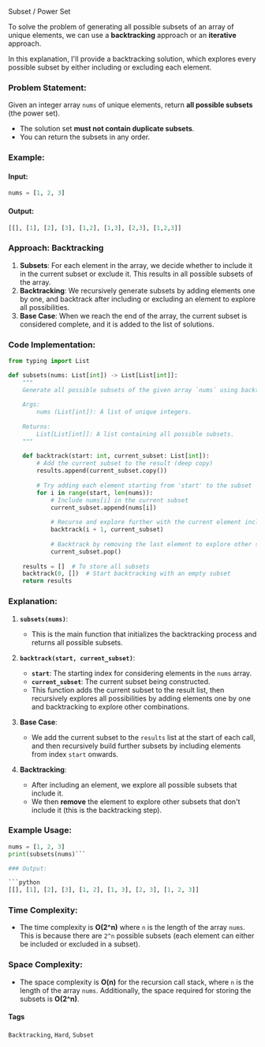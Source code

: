 

Subset / Power Set


To solve the problem of generating all possible subsets of an array of unique elements, we can use a **backtracking** approach or an **iterative** approach.

In this explanation, I'll provide a backtracking solution, which explores every possible subset by either including or excluding each element.

### Problem Statement:

Given an integer array `nums` of unique elements, return **all possible subsets** (the power set).

- The solution set **must not contain duplicate subsets**.
- You can return the subsets in any order.

### Example:

#### Input:
```python
nums = [1, 2, 3]
```

#### Output:
```python
[[], [1], [2], [3], [1,2], [1,3], [2,3], [1,2,3]]
```

### Approach: Backtracking

1. **Subsets**: For each element in the array, we decide whether to include it in the current subset or exclude it. This results in all possible subsets of the array.
2. **Backtracking**: We recursively generate subsets by adding elements one by one, and backtrack after including or excluding an element to explore all possibilities.
3. **Base Case**: When we reach the end of the array, the current subset is considered complete, and it is added to the list of solutions.

### Code Implementation:

```python
from typing import List

def subsets(nums: List[int]) -> List[List[int]]:
    """
    Generate all possible subsets of the given array `nums` using backtracking.
    
    Args:
        nums (List[int]): A list of unique integers.
    
    Returns:
        List[List[int]]: A list containing all possible subsets.
    """
    
    def backtrack(start: int, current_subset: List[int]):
        # Add the current subset to the result (deep copy)
        results.append(current_subset.copy())
        
        # Try adding each element starting from 'start' to the subset
        for i in range(start, len(nums)):
            # Include nums[i] in the current subset
            current_subset.append(nums[i])
            
            # Recurse and explore further with the current element included
            backtrack(i + 1, current_subset)
            
            # Backtrack by removing the last element to explore other subsets
            current_subset.pop()
    
    results = []  # To store all subsets
    backtrack(0, [])  # Start backtracking with an empty subset
    return results
```

### Explanation:

1. **`subsets(nums)`**:
   - This is the main function that initializes the backtracking process and returns all possible subsets.
   
2. **`backtrack(start, current_subset)`**:
   - **`start`**: The starting index for considering elements in the `nums` array.
   - **`current_subset`**: The current subset being constructed.
   - This function adds the current subset to the result list, then recursively explores all possibilities by adding elements one by one and backtracking to explore other combinations.

3. **Base Case**:
   - We add the current subset to the `results` list at the start of each call, and then recursively build further subsets by including elements from index `start` onwards.
   
4. **Backtracking**:
   - After including an element, we explore all possible subsets that include it.
   - We then **remove** the element to explore other subsets that don't include it (this is the backtracking step).

### Example Usage:

```python
nums = [1, 2, 3]
print(subsets(nums)```

### Output:

```python
[[], [1], [2], [3], [1, 2], [1, 3], [2, 3], [1, 2, 3]]
```

### Time Complexity:
- The time complexity is **O(2^n)** where `n` is the length of the array `nums`. This is because there are `2^n` possible subsets (each element can either be included or excluded in a subset).

### Space Complexity:
- The space complexity is **O(n)** for the recursion call stack, where `n` is the length of the array `nums`. Additionally, the space required for storing the subsets is **O(2^n)**.



#### Tags

`Backtracking`, `Hard`, `Subset`





